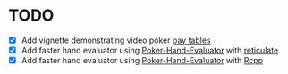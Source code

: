 # TODO

- [x] Add vignette demonstrating video poker [pay tables](https://web.archive.org/web/20221125191618/https://www.gamblingsites.org/casino/video-poker/pay-tables/)
- [x] Add faster hand evaluator using [Poker-Hand-Evaluator](https://github.com/HenryRLee/PokerHandEvaluator) with [reticulate](https://rstudio.github.io/reticulate/index.html)
- [x] Add faster hand evaluator using [Poker-Hand-Evaluator](https://github.com/HenryRLee/PokerHandEvaluator) with [Rcpp](https://adv-r.hadley.nz/rcpp.html)

